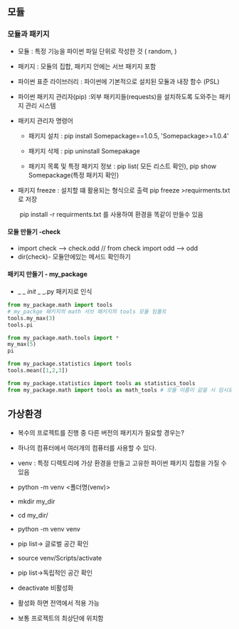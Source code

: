 ## 모듈

### 모듈과 패키지

- 모듈 : 특정 기능을 파이썬 파일 단위로 작성한 것 ( random, )

- 패키지 : 모듈의 집합, 패키지 안에는 서브 패키지 포함

- 파이썬 표준 라이브러리 : 파이썬에 기본적으로 설치된 모듈과 내장 함수 (PSL)

- 파이썬 패키지 관리자(pip) :외부 패키지들(requests)을 설치하도록 도와주는 패키지 관리 시스템 

- 패키지 관리자 명령어

  - 패키지 설치 : pip install Somepackage==1.0.5, 'Somepackage>=1.0.4'

  - 패키지 삭제 : pip uninstall Somepakage
  - 패키지 목록 및 특정 패키지 정보 : pip list( 모든 리스트 확인), pip show Somepackage(특정 패키지 확인)

- 패키지 freeze : 설치할 떄 활용되는 형식으로 출력 pip freeze >requirments.txt로 저장

  ​                            pip install -r requirments.txt 를 사용하여 환경을 똑같이 만들수 있음

#### 모듈 만들기 -check

- import check --> check.odd // from check import odd --> odd
- dir(check)- 모듈안에있는 메서드 확인하기

#### 패키지 만들기 - my_package

- _ _ _init_ _ _.py 패키지로 인식

``` python
from my_package.math import tools
# my_packge 패키지의 math 서브 패키지의 tools 모듈 임폴트
tools.my_max(3)
tools.pi
```

```py
from my_package.math.tools import *
my_max(5)
pi
```

```python
from my_package.statistics import tools
tools.mean([1,2,3])
```

```python
from my_package.statistics import tools as statistics_tools 
from my_package.math import tools as math_tools # 모듈 이름이 같을 시 임시로 바꿔서 사용 가능
```



## 가상환경

- 복수의 프로젝트를 진행 중 다른 버전의 패키지가 필요할 경우는?

- 하나의 컴퓨터에서 여러개의 컴퓨터를 사용할 수 있다.

- venv : 특정 디렉토리에 가상 환경을 만들고 고유한 파이썬 패키지 집합을 가질 수 있음

- python -m venv <폴더명(venv)>

- mkdir my_dir

- cd my_dir/

- python -m venv venv

- pip list-> 글로벌 공간 확인

- source venv/Scripts/activate

- pip list->독립적인 공간 확인

- deactivate 비활성화

- 활성화 하면 전역에서 적용 가능

- 보통 프로젝트의 최상단에 위치함

  